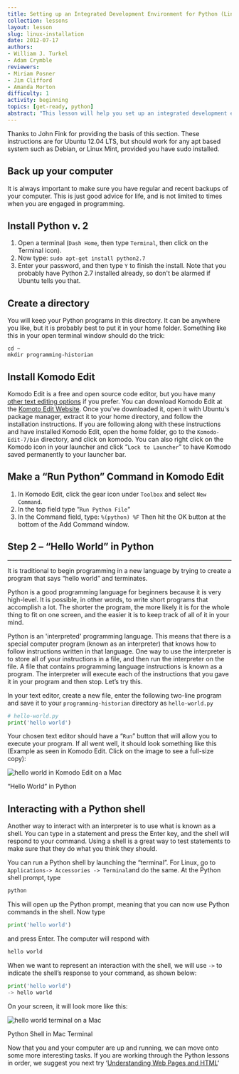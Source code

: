```yaml
---
title: Setting up an Integrated Development Environment for Python (Linux)
collection: lessons
layout: lesson
slug: linux-installation
date: 2012-07-17
authors:
- William J. Turkel
- Adam Crymble
reviewers:
- Miriam Posner
- Jim Clifford
- Amanda Morton
difficulty: 1
activity: beginning
topics: [get-ready, python]
abstract: "This lesson will help you set up an integrated development environment for Python on a computer running the Linux operating system."
---
```


Thanks to John Fink for providing the basis of this section. These
instructions are for Ubuntu 12.04 LTS, but should work for any apt based
system such as Debian, or Linux Mint, provided you have sudo installed.

## Back up your computer

It is always important to make sure you have regular and recent backups
of your computer. This is just good advice for life, and is not limited
to times when you are engaged in programming.

## Install Python v. 2

1.  Open a terminal (`Dash Home`, then type `Terminal`, then click on
    the Terminal icon).
2.  Now type: `sudo apt-get install python2.7`
3.  Enter your password, and then type `Y` to finish the install. Note
    that you probably have Python 2.7 installed already, so don't be
    alarmed if Ubuntu tells you that.

## Create a directory

You will keep your Python programs in this directory. It can be anywhere
you like, but it is probably best to put it in your home folder.
Something like this in your open terminal window should do the trick:

```
cd ~
mkdir programming-historian
```

## Install Komodo Edit

Komodo Edit is a free and open source code editor, but you have many [other text editing options][] if you prefer. You can
download Komodo Edit at the [Komoto Edit Website][]. Once you've
downloaded it, open it with Ubuntu's package manager, extract it to your
home directory, and follow the installation instructions. If you are
following along with these instructions and have installed Komodo Edit,
open the home folder, go to the `Komodo-Edit-7/bin` directory, and click
on komodo. You can also right click on the Komodo icon in your launcher
and click “`Lock to Launcher`” to have Komodo saved permanently to your
launcher bar.

## Make a “Run Python” Command in Komodo Edit

1.  In Komodo Edit, click the gear icon under `Toolbox` and select
    `New Command`.
2.  In the top field type “`Run Python File`“
3.  In the Command field, type: `%(python) %F` Then hit the OK button at
    the bottom of the Add Command window.

## Step 2 – “Hello World” in Python
--------------------------------

It is traditional to begin programming in a new language by trying to
create a program that says “hello world” and terminates.

Python is a good programming language for beginners because it is very
high-level. It is possible, in other words, to write short programs that
accomplish a lot. The shorter the program, the more likely it is for the
whole thing to fit on one screen, and the easier it is to keep track of
all of it in your mind.

Python is an 'interpreted' programming language. This means that
there is a special computer program (known as an interpreter) that knows
how to follow instructions written in that language. One way to use the
interpreter is to store all of your instructions in a file, and then run
the interpreter on the file. A file that contains programming language
instructions is known as a program. The interpreter will execute each of
the instructions that you gave it in your program and then stop. Let’s
try this.

In your text editor, create a new file, enter the following two-line
program and save it to your `programming-historian` directory as
`hello-world.py`

``` python
# hello-world.py
print('hello world')
```

Your chosen text editor should have a “`Run`” button that will allow you
to execute your program. If all went well, it should look something like
this (Example as seen in Komodo Edit. Click on the image to see a
full-size copy):

![hello world in Komodo Edit on a Mac][]

“Hello World” in Python

## Interacting with a Python shell

Another way to interact with an interpreter is to use what is known as a
shell. You can type in a statement and press the Enter key, and the
shell will respond to your command. Using a shell is a great way to test
statements to make sure that they do what you think they should.

You can run a Python shell by launching the “terminal”. For Linux, go to
`Applications-> Accessories -> Terminal`and do the same. At the Python
shell prompt, type

``` python
python
```

This will open up the Python prompt, meaning that you can now use Python 
commands in the shell. Now type

``` python
print('hello world')
```

and press Enter. The computer will respond with

``` python
hello world
```

When we want to represent an interaction with the shell, we will use
`->` to indicate the shell’s response to your command, as shown below:

``` python
print('hello world')
-> hello world
```

On your screen, it will look more like this:

![hello world terminal on a Mac][]

Python Shell in Mac Terminal

Now that you and your computer are up and running, we can move onto some
more interesting tasks. If you are working through the Python lessons in
order, we suggest you next try ‘[Understanding Web Pages and HTML][]‘

  [other text editing options]: http://wiki.python.org/moin/PythonEditors/
  [Komoto Edit Website]: http://www.activestate.com/komodo-edit
  [hello world in Komodo Edit on a Mac]: ../images/hello-world1.png
    "hello-world"
  [hello world terminal on a Mac]: ../images/hello-world-terminal.png
    "hello-world-terminal"
  [Understanding Web Pages and HTML]: /lessons/viewing-html-files
